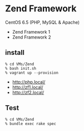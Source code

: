 # Zend Framework

CentOS 6.5 (PHP, MySQL & Apache)

* Zend Framework 1
* Zend Framework 2


## install

```
% cd VMs/Zend
% bash init.sh
% vagrant up --provision
```

* http://php.local/
* http://zf1.local/
* http://zf2.local/




## Test

```
% cd VMs/Zend
% bundle exec rake spec
```
